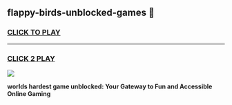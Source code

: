 
## flappy-birds-unblocked-games 👋
<h3>
<a href="https://premium.freeplayer.one?title=flappy-birds-unblocked-games&ref=14F">CLICK TO PLAY</a></h3>
<hr>

<h3>
<a href="https://premium.freeplayer.one?title=flappy-birds-unblocked-games&ref=14F">CLICK 2 PLAY</a>
  
</h3>

<a href="https://premium.freeplayer.one?title=flappy-birds-unblocked-games&ref=12F/"><img src="https://clearcache.store/games.png"></a>


**worlds hardest game unblocked: Your Gateway to Fun and Accessible Online Gaming**
